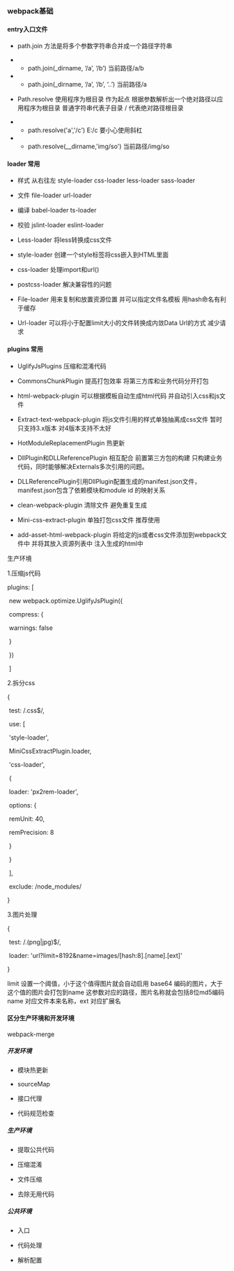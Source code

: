### webpack基础

#### entry入口文件

* path.join 方法是将多个参数字符串合并成一个路径字符串

* * path.join(_dirname, ‘/a’, ‘/b’)   当前路径/a/b

* * path.join(_dirname, ‘/a’, ‘/b’, ‘..’)   当前路径/a

* Path.resolve 使用程序为根目录 作为起点 根据参数解析出一个绝对路径以应用程序为根目录 普通字符串代表子目录  / 代表绝对路径根目录

* * path.resolve('a','/c')  E:/c  要小心使用斜杠

* * path.resolve(__dirname,'img/so')  当前路径/img/so

#### loader 常用

* 样式 从右往左  style-loader  css-loader  less-loader sass-loader

* 文件 file-loader  url-loader

* 编译 babel-loader ts-loader

* 校验 jslint-loader eslint-loader

* Less-loader 将less转换成css文件

* style-loader 创建一个style标签将css嵌入到HTML里面

* css-loader 处理import和url()

* postcss-loader 解决兼容性的问题

* File-loader 用来复制和放置资源位置  并可以指定文件名模板  用hash命名有利于缓存

* Url-loader 可以将小于配置limit大小的文件转换成内敛Data Url的方式  减少请求

#### plugins 常用

* UglifyJsPlugins  压缩和混淆代码

* CommonsChunkPlugin 提高打包效率  将第三方库和业务代码分开打包

* html-webpack-plugin 可以根据模板自动生成html代码  并自动引入css和js文件

* Extract-text-webpack-plugin 将js文件引用的样式单独抽离成css文件  暂时只支持3.x版本  对4版本支持不太好

* HotModuleReplacementPlugin 热更新

* DllPlugin和DLLReferencePlugin 相互配合  前置第三方包的构建  只构建业务代码，同时能够解决Externals多次引用的问题。

* DLLReferencePlugin引用DllPlugin配置生成的manifest.json文件， manifest.json包含了依赖模块和module id 的映射关系

* clean-webpack-plugin 清除文件  避免重复生成

* Mini-css-extract-plugin  单独打包css文件  推荐使用

* add-asset-html-webpack-plugin  将给定的js或者css文件添加到webpack文件中 并将其放入资源列表中 注入生成的html中


生产环境

1.压缩js代码

plugins: [

​        new webpack.optimize.UglifyJsPlugin({

​            compress: {

​                warnings: false

​            }

​        })

​    ]

2.拆分css

{

​        test: /\.css$/,

​        use: [

​          'style-loader',

​          MiniCssExtractPlugin.loader,

​          'css-loader',

​          {

​            loader: 'px2rem-loader',

​            options: {

​              remUnit: 40,

​              remPrecision: 8

​            }

​          }

​        ],

​        exclude: /node_modules/

}

3.图片处理

{

​    test: /\.(png|jpg)$/,

​    loader: 'url?limit=8192&name=images/[hash:8].[name].[ext]'

}

limit 设置一个阈值，小于这个值得图片就会自动启用 base64 编码的图片，大于这个值的图片会打包到name 这参数对应的路径，图片名称就会包括8位md5编码 name 对应文件本来名称，ext 对应扩展名

#### 区分生产环境和开发环境

webpack-merge 

##### 开发环境  

* 模块热更新

* sourceMap

* 接口代理

* 代码规范检查

##### 生产环境

* 提取公共代码

* 压缩混淆

* 文件压缩

* 去除无用代码

##### 公共环境

* 入口

* 代码处理

* 解析配置